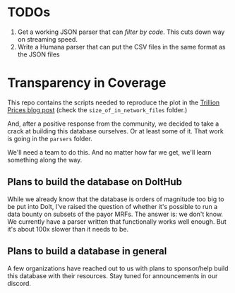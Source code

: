 # TODOs

1. Get a working JSON parser that can *filter by code*. This cuts down way on streaming speed.
2. Write a Humana parser that can put the CSV files in the same format as the JSON files

# Transparency in Coverage

This repo contains the scripts needed to reproduce the plot in the [Trillion Prices blog post](https://www.dolthub.com/blog/2022-09-02-a-trillion-prices/) (check the `size_of_in_network_files` folder.)

And, after a positive response from the community, we decided to take a crack at building this database ourselves. Or at least some of it. That work is going in the `parsers` folder.

We'll need a team to do this. And no matter how far we get, we'll learn something along the way.

## Plans to build the database on DoltHub

While we already know that the database is orders of magnitude too big to be put into Dolt, I've raised the question of whether it's possible to run a data bounty on subsets of the payor MRFs. The answer is: we don't know. We currently have a parser written that functionally works well enough. But it's about 100x slower than it needs to be. 

## Plans to build a database in general

A few organizations have reached out to us with plans to sponsor/help build this database with their resources. Stay tuned for announcements in our discord.